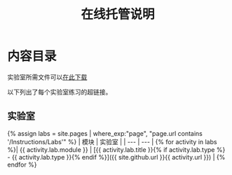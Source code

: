 ﻿---
title: 在线托管说明
permalink: index.html
layout: home
---

# 内容目录

实验室所需文件可以[在此下载](https://github.com/MicrosoftLearning/AZ-304-Microsoft-Azure-Architect-Design/archive/master.zip)

以下列出了每个实验室练习的超链接。

## 实验室

{% assign labs = site.pages | where_exp:"page", "page.url contains '/Instructions/Labs'" %}
| 模块 | 实验室 |
| --- | --- | 
{% for activity in labs  %}| {{ activity.lab.module }} | [{{ activity.lab.title }}{% if activity.lab.type %} - {{ activity.lab.type }}{% endif %}]({{ site.github.url }}{{ activity.url }}) |
{% endfor %}

